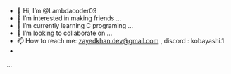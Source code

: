- 👋 Hi, I’m @Lambdacoder09
- 👀 I’m interested in making friends ...
- 🌱 I’m currently learning C  programing ...
- 💞️ I’m looking to collaborate on ...
- 📫 How to reach me:  zayedkhan.dev@gmail.com ,  discord : kobayashi.1
-                    
...

<!---
Lambdacoder09/Lambdacoder09 is a ✨ special ✨ repository because its `README.md` (this file) appears on your GitHub profile.
You can click the Preview link to take a look at your changes.
--->
